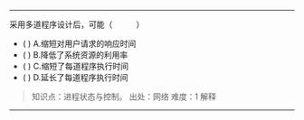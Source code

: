 ---
采用多道程序设计后，可能（　　　）
- ( ) A.缩短对用户请求的响应时间 
- ( ) B.降低了系统资源的利用率 
- ( ) C.缩短了每道程序执行时间 
- ( ) D.延长了每道程序执行时间

> 知识点：进程状态与控制。
> 出处：网络
> 难度：1
> 解释

---